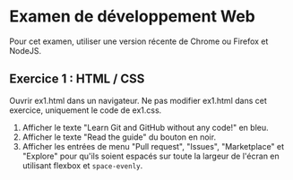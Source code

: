 # Examen de développement Web

Pour cet examen, utiliser une version récente de Chrome ou Firefox et NodeJS.

## Exercice 1 : HTML / CSS

Ouvrir ex1.html dans un navigateur.
Ne pas modifier ex1.html dans cet exercice, uniquement le code de ex1.css.

1. Afficher le texte "Learn Git and GitHub without any code!" en bleu.
2. Afficher le texte "Read the guide" du bouton en noir.
3. Afficher les entrées de menu "Pull request", "Issues", "Marketplace" et "Explore" pour qu'ils soient espacés sur toute la largeur de l'écran en utilisant flexbox et `space-evenly`.

